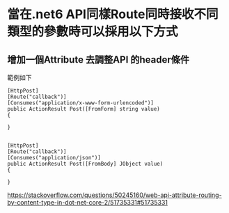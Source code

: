 
# 當在.net6 API同樣Route同時接收不同類型的參數時可以採用以下方式
## 增加一個Attribute 去調整API 的header條件
範例如下
```
[HttpPost]
[Route("callback")]
[Consumes("application/x-www-form-urlencoded")]
public ActionResult Post([FromForm] string value)
{

}


[HttpPost]
[Route("callback")]
[Consumes("application/json")]
public ActionResult Post([FromBody] JObject value)
{

}
```
https://stackoverflow.com/questions/50245160/web-api-attribute-routing-by-content-type-in-dot-net-core-2/51735331#51735331
